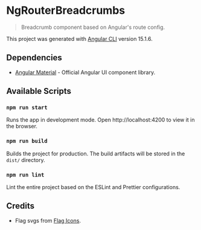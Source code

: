 # NgRouterBreadcrumbs

> Breadcrumb component based on Angular's route config.

This project was generated with [Angular CLI](https://github.com/angular/angular-cli) version 15.1.6.

## Dependencies
- [Angular Material](https://github.com/angular/components) - Official Angular UI component library.

## Available Scripts

### `npm run start`

Runs the app in development mode.
Open http://localhost:4200 to view it in the browser.

### `npm run build`
Builds the project for production.
The build artifacts will be stored in the `dist/` directory.

### `npm run lint`
Lint the entire project based on the ESLint and Prettier configurations.

## Credits
- Flag svgs from [Flag Icons](https://github.com/lipis/flag-icons).
